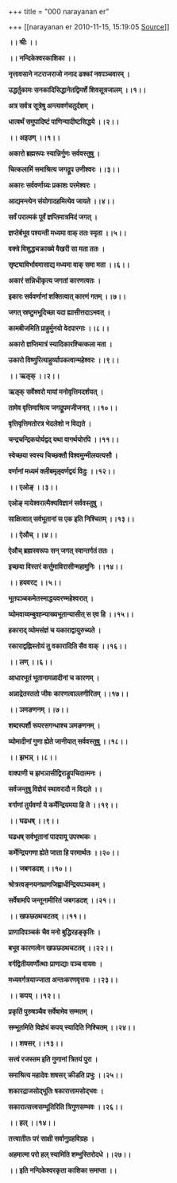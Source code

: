 +++
title = "000 narayanan er"

+++
[[narayanan er	2010-11-15, 15:19:05 [Source](https://groups.google.com/g/bvparishat/c/o-uwmF_u3D4)]]



  

**।। श्रीः ।।**

  

**।। नन्दिकेश्वरकाशिका ।।**

  

  

**नृत्तावसाने नटराजराजो ननाद ढक्कां नवपञ्चवारम् ।**

**उद्धर्तुकामः सनकादिसिद्धानेतद्विमर्शे शिवसूत्रजालम् ।।१।।**

  

**अत्र सर्वत्र सूत्रेषु अन्त्यवर्णचतुर्दशम् ।**

**धात्वर्थं समुपादिष्टं पाणिन्यादीष्टसिद्धये ।।२।।**

  

**।। अइउण् ।।१।।**

  

**अकारो ब्रह्मरूपः स्यान्निर्गुणः सर्ववस्तुषु ।**

**चित्कलामिं समाश्रित्य जगद्रूप उणीश्वरः ।।३।।**

  

**अकारः सर्ववर्णाग्र्यः प्रकाशः परमेश्वरः ।**

**आद्यमन्त्येन संयोगादहमित्येव जायते ।।४।।**

  

**सर्वं परात्मकं पूर्वं ज्ञप्तिमात्रमिदं जगत् ।**

**ज्ञप्तेर्बभूव पश्यन्ती मध्यमा वाक् ततः स्मृता ।।५।।**

  

**वक्त्रे विशुद्धचक्राख्ये वैखरी सा मता ततः ।**

**सृष्ट्याविर्भावमासाद्य मध्यमा वाक् समा मता ।।६।।**

  

**अकारं सन्निधीकृत्य जगतां कारणत्वतः ।**

**इकारः सर्ववर्णानां शक्तित्वात् कारणं गतम् ।।७।।**

  

**जगत् स्रष्टुमभूदिच्छा यदा ह्यासीत्तदाऽभवत् ।**

**कामबीजमिति प्राहुर्मुनयो वेदपारगाः ।।८।।**

  

**अकारो ज्ञप्तिमात्रं स्यादिकारश्चित्कला मता ।**

**उकारो विष्णुरित्याहुर्व्यापकत्वान्महेश्वरः ।।९।।**

  

**।। ऋऌक् ।।२।।**

  

**ऋऌक् सर्वेश्वरो मायां मनोवृत्तिमदर्शयत् ।**

**तामेव वृत्तिमाश्रित्य जगद्रूपमजीजनत् ।।१०।।**

  

**वृत्तिवृत्तिमतोरत्र भेदलेशो न विद्यते ।**

**चन्द्रचन्द्रिकयोर्यद्वद् यथा वागर्थयोरपि ।।११।।**

  

**स्वेच्छया स्वस्य चिच्छक्तौ विश्वमुन्मीलयत्यसौ ।**

**वर्णानां मध्यमं क्लीबमृऌवर्णद्वयं विदुः ।।१२।।**

  

**।। एओङ् ।।३।।**

  

**एओङ् मायेश्वरात्मैक्यविज्ञानं सर्ववस्तुषु ।**

**साक्षित्वात् सर्वभूतानां स एक इति निश्चितम् ।।१३।।**

  

  

**।। ऐऔच् ।।४।।**

  

**ऐऔच् ब्रह्मस्वरूपः सन् जगत् स्वान्तर्गतं ततः ।**

**इच्छया विस्तरं कर्त्तुमाविरासीन्महामुनिः ।।१४।।**

  

**।। हयवरट् ।।५।।**

  

**भूतपञ्चकमेतस्माद्धयवरण्महेश्वरात् ।**

**व्योमवाय्वम्बुवह्न्याख्यभूतान्यासीत् स एव हि ।।१५।।**

  

**हकाराद् व्योमसंज्ञं च यकाराद्वायुरुच्यते ।**

**रकाराद्वह्निस्तोयं तु वकारादिति सैव वाक् ।।१६।।**

  

**।। लण् ।।६।।**

  

**आधारभूतं भूतानामन्नादीनां च कारणम् ।**

**अन्नाद्रेतस्ततो जीवः कारणत्वाल्लणीरितम् ।।१७।।**

  

**।। ञमङणनम् ।।७।।**

  

**शब्दस्पर्शौ रूपरसगन्धाश्च ञमङणनम् ।**

**व्योमादीनां गुणा ह्येते जानीयात् सर्ववस्तुषु ।।१८।।**

  

  

**।। झभञ् ।।८।।**

  

**वाक्पाणी च झभञासीद्विराड्रूपचिदात्मनः ।**

**सर्वजन्तुषु विज्ञेयं स्थावरादौ न विद्यते ।।**

**वर्गाणां तुर्यवर्णा ये कर्मेन्द्रियमया हि ते ।।१९।।**

  

**।। घढधष् ।।९।।**

  

**घढधष् सर्वभूतानां पादपायू उपस्थकः ।**

**कर्मेन्द्रियगणा ह्येते जाता हि परमार्थतः ।।२०।।**

  

**।। जबगडदश् ।।१०।।**

  

**श्रोत्रत्वङ्नयनघ्राणजिह्वाधीन्द्रियपञ्चकम् ।**

**सर्वेषामपि जन्तूनामीरितं जबगडदश् ।।२१।।**

  

**।। खफछठथचटतव् ।।११।।**

  

**प्राणादिपञ्चकं चैव मनो बुद्धिरहङ्कृतिः ।**

**बभूव कारणत्वेन खफछठथचटतव् ।।२२।।**

  

  

**वर्गद्वितीयवर्णोत्थाः प्राणाद्याः पञ्च वायवः ।**

**मध्यवर्गत्रयाज्जाता अन्तःकरणवृत्तयः ।।२३।।**

  

**।। कपय् ।।१२।।**

  

**प्रकृतिं पुरुषञ्चैव सर्वेषामेव सम्मतम् ।**

**सम्भूतमिति विज्ञेयं कपय् स्यादिति निश्चितम् ।।२४।।**

  

**।। शषसर् ।।१३।।**

  

**सत्त्वं रजस्तम इति गुणानां त्रितयं पुरा ।**

**समाश्रित्य महादेवः शषसर् क्रीडति प्रभुः ।।२५।।**

  

**शकारद्राजसोद्भूतिः षकारात्तामसोद्भवः ।**

**सकारात्सत्त्वसम्भूतिरिति त्रिगुणसम्भवः ।।२६।।**

  

**।। हल् ।।१४।।**

  

**तत्त्वातीतः परं साक्षी सर्वानुग्रहविग्रहः ।**

**अहमात्मा परो हल् स्यामिति शम्भुस्तिरोदधे ।।२७।।**

  

**।। इति नन्दिकेश्वरकृता काशिका समाप्ता ।।**

  


